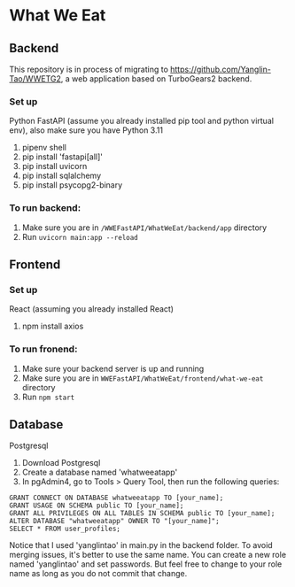 # What We Eat
## Backend
This repository is in process of migrating to https://github.com/Yanglin-Tao/WWETG2, a web application based on TurboGears2 backend.
### Set up 
Python FastAPI (assume you already installed pip tool and python virtual env), also make sure you have Python 3.11
1. pipenv shell
1. pip install 'fastapi[all]' 
2. pip install uvicorn 
3. pip install sqlalchemy 
4. pip install psycopg2-binary 
### To run backend:
1. Make sure you are in `/WWEFastAPI/WhatWeEat/backend/app` directory
2. Run `uvicorn main:app --reload`

## Frontend
### Set up 
React (assuming you already installed React)
1. npm install axios
### To run fronend:
1. Make sure your backend server is up and running
2. Make sure you are in `WWEFastAPI/WhatWeEat/frontend/what-we-eat` directory
3. Run `npm start`


## Database
Postgresql
1. Download Postgresql
2. Create a database named 'whatweeatapp'
3. In pgAdmin4, go to Tools > Query Tool, then run the following queries:
```
GRANT CONNECT ON DATABASE whatweeatapp TO [your_name];
GRANT USAGE ON SCHEMA public TO [your_name];
GRANT ALL PRIVILEGES ON ALL TABLES IN SCHEMA public TO [your_name];
ALTER DATABASE "whatweeatapp" OWNER TO "[your_name]";
SELECT * FROM user_profiles;
```
Notice that I used 'yanglintao' in main.py in the backend folder. To avoid merging issues, it's better to use the same name. You can create a new role named 'yanglintao' and set passwords. But feel free to change to your role name as long as you do not commit that change.



